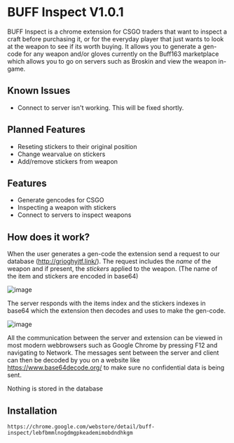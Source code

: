 # BUFF Inspect V1.0.1

BUFF Inspect is a chrome extension for CSGO traders that want to inspect a craft before purchasing it, or for the everyday player that just wants to look at the weapon to see if its worth buying. It allows you to generate a gen-code for any weapon and/or gloves currently on the Buff163 marketplace which allows you to go on servers such as Broskin and view the weapon in-game.

## Known Issues
- Connect to server isn't working. This will be fixed shortly.

## Planned Features
- Reseting stickers to their original position
- Change wearvalue on stickers
- Add/remove stickers from weapon

## Features
- Generate gencodes for CSGO
- Inspecting a weapon with stickers
- Connect to servers to inspect weapons

## How does it work?
When the user generates a gen-code the extension send a request to our database (http://grioghyjtf.link/). The request includes the *name* of the weapon and if present, the *stickers* applied to the weapon. (The name of the item and stickers are encoded in base64)

![image](https://user-images.githubusercontent.com/97019006/148032998-40112dab-8371-4922-b53f-a4e864aa75a7.png)


The server responds with the items index and the stickers indexes in base64 which the extension then decodes and uses to make the gen-code. 

![image](https://user-images.githubusercontent.com/97019006/148033185-74ede557-f7cc-4bcb-9159-148a2da55352.png)


All the communication between the server and extension can be viewed in most modern webbrowsers such as Google Chrome by pressing F12 and navigating to Network. The messages sent between the server and client can then be decoded by you on a website like https://www.base64decode.org/ to make sure no confidential data is being sent. 

Nothing is stored in the database


## Installation
```
https://chrome.google.com/webstore/detail/buff-inspect/lebfbmmlnogdmgpkeademimobdndhkgm
```
